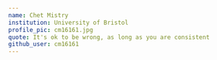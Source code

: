 ```yaml
---
name: Chet Mistry
institution: University of Bristol
profile_pic: cm16161.jpg 
quote: It's ok to be wrong, as long as you are consistent
github_user: cm16161
---
```

